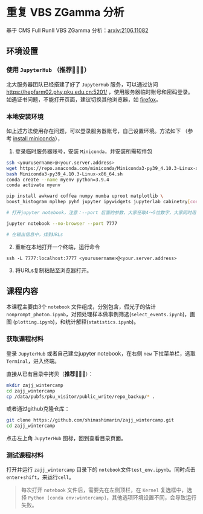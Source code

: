 # 重复 VBS ZGamma 分析

基于 CMS Full RunII VBS ZGamma 分析：[arxiv:2106.11082](https://arxiv.org/abs/2106.11082)

## 环境设置

### 使用 `JupyterHub`  （**推荐**🌟🌟🌟）

北大服务器团队已经搭建了好了 `JupyterHub` 服务，可以通过访问 https://hepfarm02.phy.pku.edu.cn:5201/ ，使用服务器临时账号和密码登录。如遇证书问题，不能打开页面，建议切换其他浏览器，如 [firefox](http://www.firefox.com.cn/)。

### 本地安装环境

如上述方法使用存在问题，可以登录服务器账号，自己设置环境。方法如下 （参考 [install miniconda](https://conda.io/projects/conda/en/latest/user-guide/install/index.html)），

1. 登录临时服务器账号，安装 `Miniconda`，并安装所需软件包

```bash
ssh <yourusername>@<your.server.address>
wget https://repo.anaconda.com/miniconda/Miniconda3-py39_4.10.3-Linux-x86_64.sh
bash Miniconda3-py39_4.10.3-Linux-x86_64.sh
conda create --name myenv python=3.9.4
conda activate myenv

pip install awkward coffea numpy numba uproot matplotlib \
boost_histogram mplhep pyhf jupyter ipywidgets jupyterlab cabinetry[contrib]

# 打开jupyter notebook，注意：--port 后面的参数，大家任取4～5位数字，大家同时用一个端口，会引起冲突

jupyter notebook --no-browser --port 7777 

# 在输出信息中，找到URLs

```

2. 重新在本地打开一个终端，运行命令

```
ssh -L 7777:localhost:7777 <yourusername>@<your.server.address>
```

3. 将URLs复制粘贴至浏览器打开。

## 课程内容

本课程主要由3个 `notebook` 文件组成，分别包含，假光子的估计`nonprompt_photon.ipynb`，对预处理样本做事例筛选(`select_events.ipynb`)，画图 (`plotting.ipynb`)，和统计解释(`statistics.ipynb`)。

### 获取课程材料

登录 `JupyterHub` 或者自己建立jupyter notebook，在右侧 `new` 下拉菜单栏，选取`Terminal`，进入终端。

直接从已有目录中拷贝（**推荐**🌟🌟🌟）：

```bash
mkdir zajj_wintercamp
cd zajj_wintercamp
cp /data/pubfs/pku_visitor/public_write/repo_backup/* .
```

或者通过github克隆仓库：

```bash
git clone https://github.com/shimashimarin/zajj_wintercamp.git
cd zajj_wintercamp
```

点击左上角 `JupyterHub` 图标，回到查看目录页面。

### 测试课程材料

打开并运行 `zajj_wintercamp` 目录下的 `notebook`文件`test_env.ipynb`。同时点击 `enter`+`shift`，来运行`cell`。

> 每次打开 `notebook` 文件后，需要先在左侧顶栏，在 `Kernel` 复选框中，选择 `Python [conda env:wintercamp]`，其他选项环境设置不同，会导致运行失败。
>
